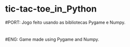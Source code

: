 # tic-tac-toe_in_Python
#PORT: Jogo feito usando as bibliotecas Pygame e Numpy.
#
#
#ENG: Game made using Pygame and Numpy.
